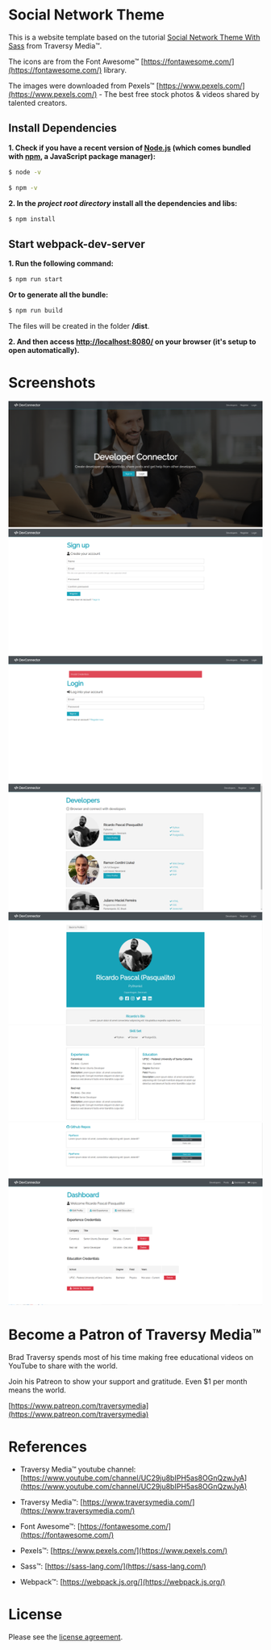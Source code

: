 # Social Network Theme

This is a website template based on the tutorial [Social Network Theme With Sass](https://www.youtube.com/playlist?list=PLillGF-Rfqba3xeEvDzIcUCxwMlGiewfV) from Traversy Media&trade;.

The icons are from the Font Awesome&trade; [https://fontawesome.com/](https://fontawesome.com/) library.

The images were downloaded from Pexels™ [https://www.pexels.com/](https://www.pexels.com/) - The best free stock photos & videos shared by talented creators.

## Install Dependencies

**1. Check if you have a recent version of [Node.js](https://nodejs.org/) (which comes bundled with [npm](https://www.npmjs.com/), a JavaScript package manager):**

```bash
$ node -v
```

```bash
$ npm -v
```

**2. In the _project root directory_ install all the dependencies and libs:**

```bash
$ npm install
```

## Start webpack-dev-server

**1. Run the following command:**

```bash
$ npm run start
```

**Or to generate all the bundle:**

```bash
$ npm run build
```

The files will be created in the folder **/dist**.

**2. And then access [http://localhost:8080/](http://localhost:8080/) on your browser (it's setup to open automatically).**

# Screenshots

![](assets/screenshots/1.png)
![](assets/screenshots/2.png)
![](assets/screenshots/3.png)
![](assets/screenshots/4.png)
![](assets/screenshots/5.png)
![](assets/screenshots/6.png)
![](assets/screenshots/7.png)
![](assets/screenshots/8.png)

# Become a Patron of Traversy Media&trade;

Brad Traversy spends most of his time making free educational videos on YouTube to share with the world. 

Join his Patreon to show your support and gratitude. Even $1 per month means the world.

[https://www.patreon.com/traversymedia](https://www.patreon.com/traversymedia)

# References

- Traversy Media&trade; youtube channel: [https://www.youtube.com/channel/UC29ju8bIPH5as8OGnQzwJyA](https://www.youtube.com/channel/UC29ju8bIPH5as8OGnQzwJyA)

- Traversy Media&trade;: [https://www.traversymedia.com/](https://www.traversymedia.com/)

- Font Awesome&trade;: [https://fontawesome.com/](https://fontawesome.com/)

- Pexels&trade;: [https://www.pexels.com/](https://www.pexels.com/)

- Sass&trade;: [https://sass-lang.com/](https://sass-lang.com/)

- Webpack&trade;: [https://webpack.js.org/](https://webpack.js.org/)

# License

Please see the [license agreement](https://github.com/julianomacielferreira/social-network-theme/blob/master/LICENSE).
